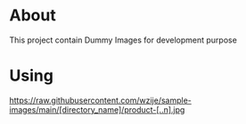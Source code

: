 # About
This project contain Dummy Images for development purpose

# Using

https://raw.githubusercontent.com/wzije/sample-images/main/[directory_name]/product-[..n].jpg
